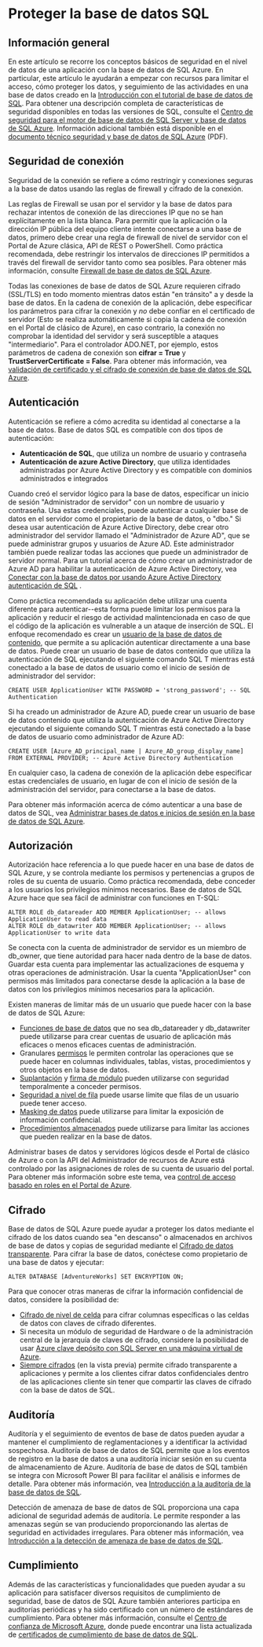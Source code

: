 <properties
   pageTitle="Información general de seguridad de base de datos SQL"
   description="Obtenga más información sobre la seguridad de base de datos de SQL Azure y SQL Server, incluidas las diferencias entre la nube y SQL Server local cuando se trata de autenticación, autorización, seguridad de la conexión, el cifrado y cumplimiento."
   services="sql-database"
   documentationCenter=""
   authors="tmullaney"
   manager="jhubbard"
   editor=""/>

<tags
   ms.service="sql-database"
   ms.devlang="NA"
   ms.topic="article"
   ms.tgt_pltfrm="NA"
   ms.workload="data-management"
   ms.date="06/09/2016"
   ms.author="thmullan;jackr"/>


# <a name="securing-your-sql-database"></a>Proteger la base de datos SQL

## <a name="overview"></a>Información general

En este artículo se recorre los conceptos básicos de seguridad en el nivel de datos de una aplicación con la base de datos de SQL Azure. En particular, este artículo le ayudarán a empezar con recursos para limitar el acceso, cómo proteger los datos, y seguimiento de las actividades en una base de datos creado en la [Introducción con el tutorial de base de datos de SQL](sql-database-get-started.md). Para obtener una descripción completa de características de seguridad disponibles en todas las versiones de SQL, consulte el [Centro de seguridad para el motor de base de datos de SQL Server y base de datos de SQL Azure](https://msdn.microsoft.com/library/bb510589). Información adicional también está disponible en el [documento técnico seguridad y base de datos de SQL Azure](https://download.microsoft.com/download/A/C/3/AC305059-2B3F-4B08-9952-34CDCA8115A9/Security_and_Azure_SQL_Database_White_paper.pdf) (PDF).

## <a name="connection-security"></a>Seguridad de conexión

Seguridad de la conexión se refiere a cómo restringir y conexiones seguras a la base de datos usando las reglas de firewall y cifrado de la conexión.

Las reglas de Firewall se usan por el servidor y la base de datos para rechazar intentos de conexión de las direcciones IP que no se han explícitamente en la lista blanca. Para permitir que la aplicación o la dirección IP pública del equipo cliente intente conectarse a una base de datos, primero debe crear una regla de firewall de nivel de servidor con el Portal de Azure clásica, API de REST o PowerShell. Como práctica recomendada, debe restringir los intervalos de direcciones IP permitidos a través del firewall de servidor tanto como sea posibles. Para obtener más información, consulte [Firewall de base de datos de SQL Azure](https://msdn.microsoft.com/library/ee621782).

Todas las conexiones de base de datos de SQL Azure requieren cifrado (SSL/TLS) en todo momento mientras datos están "en tránsito" a y desde la base de datos. En la cadena de conexión de la aplicación, debe especificar los parámetros para cifrar la conexión y *no* debe confiar en el certificado de servidor (Esto se realiza automáticamente si copia la cadena de conexión en el Portal de clásico de Azure), en caso contrario, la conexión no comprobar la identidad del servidor y será susceptible a ataques "intermediario". Para el controlador ADO.NET, por ejemplo, estos parámetros de cadena de conexión son **cifrar = True** y **TrustServerCertificate = False**. Para obtener más información, vea [validación de certificado y el cifrado de conexión de base de datos de SQL Azure](https://msdn.microsoft.com/library/azure/ff394108#encryption).


## <a name="authentication"></a>Autenticación

Autenticación se refiere a cómo acredita su identidad al conectarse a la base de datos. Base de datos SQL es compatible con dos tipos de autenticación:

 - **Autenticación de SQL**, que utiliza un nombre de usuario y contraseña
 - **Autenticación de azure Active Directory**, que utiliza identidades administradas por Azure Active Directory y es compatible con dominios administrados e integrados

Cuando creó el servidor lógico para la base de datos, especificar un inicio de sesión "Administrador de servidor" con un nombre de usuario y contraseña. Usa estas credenciales, puede autenticar a cualquier base de datos en el servidor como el propietario de la base de datos, o "dbo." Si desea usar autenticación de Azure Active Directory, debe crear otro administrador del servidor llamado el "Administrador de Azure AD", que se puede administrar grupos y usuarios de Azure AD. Este administrador también puede realizar todas las acciones que puede un administrador de servidor normal. Para un tutorial acerca de cómo crear un administrador de Azure AD para habilitar la autenticación de Azure Active Directory, vea [Conectar con la base de datos por usando Azure Active Directory autenticación de SQL](sql-database-aad-authentication.md) .

Como práctica recomendada su aplicación debe utilizar una cuenta diferente para autenticar--esta forma puede limitar los permisos para la aplicación y reducir el riesgo de actividad malintencionada en caso de que el código de la aplicación es vulnerable a un ataque de inserción de SQL. El enfoque recomendado es crear un [usuario de la base de datos de contenido](https://msdn.microsoft.com/library/ff929188), que permite a su aplicación autenticar directamente a una base de datos. Puede crear un usuario de base de datos contenido que utiliza la autenticación de SQL ejecutando el siguiente comando SQL T mientras está conectado a la base de datos de usuario como el inicio de sesión de administrador del servidor:

```
CREATE USER ApplicationUser WITH PASSWORD = 'strong_password'; -- SQL Authentication
```

Si ha creado un administrador de Azure AD, puede crear un usuario de base de datos contenido que utiliza la autenticación de Azure Active Directory ejecutando el siguiente comando SQL T mientras está conectado a la base de datos de usuario como administrador de Azure AD:

```
CREATE USER [Azure_AD_principal_name | Azure_AD_group_display_name] FROM EXTERNAL PROVIDER; -- Azure Active Directory Authentication
```

En cualquier caso, la cadena de conexión de la aplicación debe especificar estas credenciales de usuario, en lugar de con el inicio de sesión de la administración del servidor, para conectarse a la base de datos.

Para obtener más información acerca de cómo autenticar a una base de datos de SQL, vea [Administrar bases de datos e inicios de sesión en la base de datos de SQL Azure](sql-database-manage-logins.md).


## <a name="authorization"></a>Autorización
Autorización hace referencia a lo que puede hacer en una base de datos de SQL Azure, y se controla mediante los permisos y pertenencias a grupos de roles de su cuenta de usuario. Como práctica recomendada, debe conceder a los usuarios los privilegios mínimos necesarios. Base de datos de SQL Azure hace que sea fácil de administrar con funciones en T-SQL:

```
ALTER ROLE db_datareader ADD MEMBER ApplicationUser; -- allows ApplicationUser to read data
ALTER ROLE db_datawriter ADD MEMBER ApplicationUser; -- allows ApplicationUser to write data
```

Se conecta con la cuenta de administrador de servidor es un miembro de db_owner, que tiene autoridad para hacer nada dentro de la base de datos. Guardar esta cuenta para implementar las actualizaciones de esquema y otras operaciones de administración. Usar la cuenta "ApplicationUser" con permisos más limitados para conectarse desde la aplicación a la base de datos con los privilegios mínimos necesarios para la aplicación.

Existen maneras de limitar más de un usuario que puede hacer con la base de datos de SQL Azure:

* [Funciones de base de datos](https://msdn.microsoft.com/library/ms189121) que no sea db_datareader y db_datawriter puede utilizarse para crear cuentas de usuario de aplicación más eficaces o menos eficaces cuentas de administración.
* Granulares [permisos](https://msdn.microsoft.com/library/ms191291) le permiten controlar las operaciones que se puede hacer en columnas individuales, tablas, vistas, procedimientos y otros objetos en la base de datos.
* [Suplantación](https://msdn.microsoft.com/library/vstudio/bb669087) y [firma de módulo](https://msdn.microsoft.com/library/bb669102) pueden utilizarse con seguridad temporalmente a conceder permisos.
* [Seguridad a nivel de fila](https://msdn.microsoft.com/library/dn765131) puede usarse límite que filas de un usuario puede tener acceso.
* [Masking de datos](sql-database-dynamic-data-masking-get-started.md) puede utilizarse para limitar la exposición de información confidencial.
* [Procedimientos almacenados](https://msdn.microsoft.com/library/ms190782) puede utilizarse para limitar las acciones que pueden realizar en la base de datos.

Administrar bases de datos y servidores lógicos desde el Portal de clásico de Azure o con la API del Administrador de recursos de Azure está controlado por las asignaciones de roles de su cuenta de usuario del portal. Para obtener más información sobre este tema, vea [control de acceso basado en roles en el Portal de Azure](../active-directory./role-based-access-control-configure.md).


## <a name="encryption"></a>Cifrado

Base de datos de SQL Azure puede ayudar a proteger los datos mediante el cifrado de los datos cuando sea "en descanso" o almacenados en archivos de base de datos y copias de seguridad mediante el [Cifrado de datos transparente](http://go.microsoft.com/fwlink/?LinkId=526242). Para cifrar la base de datos, conéctese como propietario de una base de datos y ejecutar:

```
ALTER DATABASE [AdventureWorks] SET ENCRYPTION ON;
```

Para que conocer otras maneras de cifrar la información confidencial de datos, considere la posibilidad de:

* [Cifrado de nivel de celda](https://msdn.microsoft.com/library/ms179331.aspx) para cifrar columnas específicas o las celdas de datos con claves de cifrado diferentes.
* Si necesita un módulo de seguridad de Hardware o de la administración central de la jerarquía de claves de cifrado, considere la posibilidad de usar [Azure clave depósito con SQL Server en una máquina virtual de Azure](http://blogs.technet.com/b/kv/archive/2015/01/12/using-the-key-vault-for-sql-server-encryption.aspx).
* [Siempre cifrados](https://msdn.microsoft.com/library/mt163865.aspx) (en la vista previa) permite cifrado transparente a aplicaciones y permite a los clientes cifrar datos confidenciales dentro de las aplicaciones cliente sin tener que compartir las claves de cifrado con la base de datos de SQL.

## <a name="auditing"></a>Auditoría

Auditoría y el seguimiento de eventos de base de datos pueden ayudar a mantener el cumplimiento de reglamentaciones y a identificar la actividad sospechosa. Auditoría de base de datos de SQL permite que a los eventos de registro en la base de datos a una auditoría iniciar sesión en su cuenta de almacenamiento de Azure. Auditoría de base de datos de SQL también se integra con Microsoft Power BI para facilitar el análisis e informes de detalle. Para obtener más información, vea [Introducción a la auditoría de la base de datos de SQL](sql-database-auditing-get-started.md).

Detección de amenaza de base de datos de SQL proporciona una capa adicional de seguridad además de auditoría. Le permite responder a las amenazas según se van produciendo proporcionando las alertas de seguridad en actividades irregulares. Para obtener más información, vea [Introducción a la detección de amenaza de base de datos de SQL](sql-database-threat-detection-get-started.md).  

## <a name="compliance"></a>Cumplimiento

Además de las características y funcionalidades que pueden ayudar a su aplicación para satisfacer diversos requisitos de cumplimiento de seguridad, base de datos de SQL Azure también anteriores participa en auditorías periódicas y ha sido certificado con un número de estándares de cumplimiento. Para obtener más información, consulte el [Centro de confianza de Microsoft Azure](https://azure.microsoft.com/support/trust-center/), donde puede encontrar una lista actualizada de [certificados de cumplimiento de base de datos de SQL](https://azure.microsoft.com/support/trust-center/services/).

